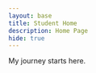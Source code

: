 ```yaml
---
layout: base
title: Student Home 
description: Home Page
hide: true
---
```


My journey starts here. 
